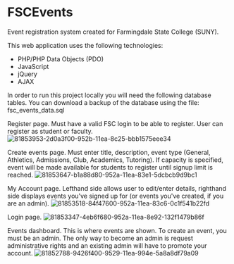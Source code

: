# FSCEvents
Event registration system created for Farmingdale State College (SUNY).

This web application uses the following technologies:
- PHP/PHP Data Objects (PDO)
- JavaScript
- jQuery
- AJAX

In order to run this project locally you will need the following database tables. You can download a backup of the database 
using the file: fsc_events_data.sql

Register page. Must have a valid FSC login to be able to register. User can register as student or faculty. 
![81853953-2d0a3f00-952b-11ea-8c25-bbb1575eee34](https://user-images.githubusercontent.com/50625576/89063714-b1a07880-d336-11ea-9e65-f8a5089b081e.png)

Create events page. Must enter title, description, event type (General, Athletics, Admissions, Club, Academics, Tutoring).
If capacity is specified, event will be made available for students to register until signup limit is reached.
![81853647-b1a88d80-952a-11ea-83e1-5dcbcb9d9bc1](https://user-images.githubusercontent.com/50625576/89063846-e7ddf800-d336-11ea-8929-3f0deab183c3.png)

My Account page. Lefthand side allows user to edit/enter details, righthand side displays events you've signed up for (or events you've created, if you are an admin).
![81853518-84f47600-952a-11ea-83c6-0c1f541b22fd](https://user-images.githubusercontent.com/50625576/89063871-f0cec980-d336-11ea-91a5-8b50c309ccb4.png)

Login page.
![81853347-4eb6f680-952a-11ea-8e92-132f1479b86f](https://user-images.githubusercontent.com/50625576/89063907-fc21f500-d336-11ea-99f2-f71c7b8ccdd3.png)

Events dashboard. This is where events are shown. To create an event, you must be an admin. The only way to become an admin is request administrative rights and an existing admin will have to promote your account.
![81852788-9426f400-9529-11ea-994e-5a8a8df79a09](https://user-images.githubusercontent.com/50625576/89063941-0d6b0180-d337-11ea-8aa6-5250808c851b.png)

